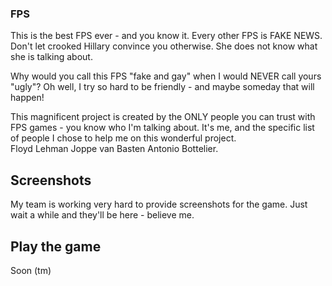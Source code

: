 ### FPS

This is the best FPS ever - and you know it. Every other FPS is FAKE NEWS. Don't let crooked Hillary convince you otherwise. 
She does not know what she is talking about. 

Why would you call this FPS "fake and gay" when I would NEVER call yours "ugly"? Oh well, I try so hard to be friendly - and maybe someday that will happen!

This magnificent project is created by the ONLY people you can trust with FPS games - you know who I'm talking about. It's me, and the specific list of people I chose to help me on this wonderful project.  
Floyd Lehman
Joppe van Basten
Antonio Bottelier.

## Screenshots

My team is working very hard to provide screenshots for the game. Just wait a while and they'll be here - believe me.	

## Play the game

Soon (tm)
